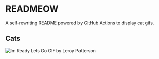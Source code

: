 # READMEOW

A self-rewriting README powered by GitHub Actions to display cat gifs.

## Cats

![Im Ready Lets Go GIF by Leroy Patterson](https://media2.giphy.com/media/CjmvTCZf2U3p09Cn0h/200.gif?cid=9acd02daboy8z8mjspadk113izxsz16o4xx9kevgh15wintc&ep=v1_gifs_search&rid=200.gif&ct=g)
